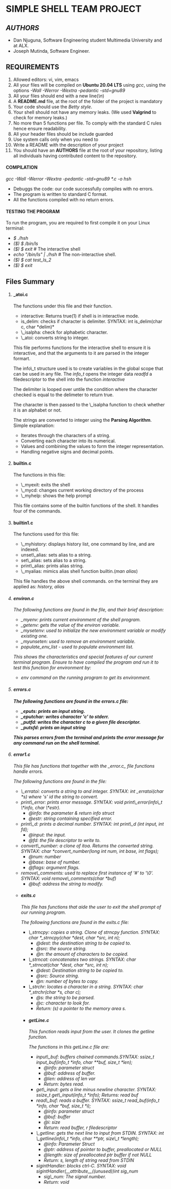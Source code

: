 <h1>SIMPLE SHELL TEAM PROJECT</h1>
<h2><i>AUTHORS</i></h2>
<ul>
<li>Dan Njuguna, Software Engineering student Multimedia University and at ALX.</li>
<li>Joseph Mutinda, Software Engineer.</li>
</ul>
<h2>REQUIREMENTS</h2>
<ol>
<li>Allowed editors: vi, vim, emacs</li>
<li>All your files will be compiled on <b>Ubuntu 20.04 LTS</b> using <em>gcc</em>, using the options <em>-Wall -Werror -Wextra -pedantic -std=gnu89</em></li>
<li>All your files should end with a new line(<i>\n</i>)</li>
<li>A <b>README.md</b> file, at the root of the folder of the project is mandatory</li>
<li>Your code should use the <i>Betty style</i>.</li>
<li>Your shell should not have any memory leaks. (We used <b>Valgrind</b> to check for memory leaks.)</li>
<li>No more than 5 functions per file. To comply with the standard C rules hence ensure readability.</li>
<li>All your header files should be include guarded</li>
<li>Use system calls only when you need to</li>
<li>Write a README with the description of your project</li>
<li>You should have an <b>AUTHORS</b> file at the root of your repository, listing all individuals having contributed content to the repository.</li>
</ol>

<h4><b>COMPILATION</b></h4>
<p><i>gcc -Wall -Werror -Wextra -pedantic -std=gnu89 *.c -o hsh</i></p>
<ul>
<li>Debuggs the code: our code successfully compiles with no errors.</li>
<li>The program is written to standard C format.</li>
<li>All the functions compiled with no return errors.</li>
</ul>

<h4>TESTING THE PROGRAM</h4>
<p>To run the program, you are required to first compile it on your Linux terminal: </p>
<ul>
<li><em>$ ./hsh</em></li>
<li><em>($) $ /bin/ls</em></li>
<li><em>($) $ exit </em> # The interactive shell</li>
<li><em>echo "/bin/ls" | ./hsh</em> # The non-interactive shell.</li>
<li><em>($) $ cat test_ls_2</em></li>
<li><em>($) $ exit</em></li>
</ul>

<h2>Files Summary</h2>
<ol>
<li>
<h4>_atoi.c</h4>
<p>The functions under this file and their function.</p>
<ul>
<li>interactive: Returns true(1) if shell is in interactive mode.</li>
<li>is_delim: checks if character is delimiter. SYNTAX: int is_delim(char c, char *delim)*</li>
<li>\_isalpha: check for alphabetic character.</li>
<li>\_atoi: converts string to integer.
</ul>
<p>This file performs functions for the interactive shell to ensure it is interactive, and that the arguments to it are parsed in the integer formart.</p>
<p>The info\_t structure used is to create variables in the global scope that can be used in any file. The <i>info_t</i> opens the integer data <i>readfd</i> a filedescriptor to the shell into the function <i>interactive</i></p>
<p>The delimiter is looped over untile the condition where the character checked is equal to the delimeter to return true.</p>
<p>The character is then passed to the \_isalpha function to check whether it is an alphabet or not.</p>
<p>The strings are converted to integer using the <b>Parsing Algorithm</b>. Simple explanation:</p>
<ul>
<li>Iterates through the characters of  a string.</li>
<li>Converting each character into its numerical.</li>
<li>Values and combining the values to form the integer representation.</li>
<li>Handling negative signs and decimal points.</li>
</ul>
</li>

<li>
<h4>builtin.c</h4>
<p>The functions in this file: </p>
<ul>
<li>\_myexit: exits the shell</li>
<li>\_mycd: changes current working directory of the process</li>
<li>\_myhelp: shows the help prompt</li>
</ul>
<p>This file contains some of the builtin functions of the shell. It handles four of the commands.</p>
</li>

<li>
<h4>builtin1.c</h4>
<p>The functions used for this file: </p>
<ul>
<li>\_myhistory: displays history list, one command by line, and are indexed.</li>
<li>unset\_alias: sets alias to a string.</li>
<li>set\_alias: sets alias to a string.</li>
<li>print\_alias: prints alias string.</li>
<li>\_myalias: mimics alias shell function builtin.(<i>man alias</i>)</li>
</ul>

<p>This file handles the above shell commands. on the terminal they are applied as: <i>history, alias</li></p>
</li>

<li>
<h4>environ.c</h4>
<p>The following functions are found in the file, and their brief description: </p>
<ul>
<li>_myenv: prints current environment of the shell program.</li>
<li>_getenv: gets the value of the environ variable.</li>
<li>_mysetenv: used to initialize the new environment variable or modify existing one.</li>
<li>_myunseten: used to remove an environment variable.</li>
<li>populate_env_list - used to populate environment list.</li>
</ul>
<p>This shows the characteristics and special features of our current terminal program. Ensure to have compiled the program and run it to test this function for environment by: </p>
<ul>
<li><i>env</i> command on the running program to get its environment.</li>
</ul>
</li>

<li>
<h4>errors.c<h4>
<p>The following functions are found in the <i>errors.c</i> file: </p>
<ul>
<li>_eputs: prints an input string.</li>
<li>_eputchar: writes character 'c' to stderr.</li>
<li>_putfd: writes the character c to a given file descriptor. </li>
<li>_putsfd: prints an input string</li>
</ul>
<p>This parses errors from the terminal and prints the error message for any command run on the shell terminal.</p>
</li>

<li>
<h4>error1.c</h4>
<p>This file has functions that together with the _error.c_ file functions handle errors.</p>
<p>The following functions are found in the file: </p>
<ul>
<li>\_erratoi: converts a string to and integer. SYNTAX: <em>int _erratoi(char *s)</em> where 's' id the string to convert.</li>
<li>print\_error: prints error message. SYNTAX: void print\_error(info\_t \*info, char \*estr).
<ul>
<li>@info: the parameter & return info struct</li>
<li>@estr: string containing specified error.</li>
</ul></li>
<li>print\_d: prints a decimal number. SYNTAX: <em>int print\_d (int input, int fd);</em>
<ul>
<li>@input: the input.</li>
<li>@fd: the file descriptor to write to.</li>
</ul>
</li>
<li>convert\_number: a clone of itoa. Returns the converted string. SYNTAX: <em>char *convert_number(long int num, int base, int flags);</em>
<ul>
<li>@num: number</li>
<li>@base: base of number.</li>
<li>@flags: argument flags.</li>
</ul>
</li>
<li>remove\_comments: used to replace first instance of '#' to '\0'. SYNTAX: <em>void remove\_comments(char *buf)</em>
<ul>
<li>@buf: address the string to modify.</li>
</ul></li>
</li>

<li>
<h4>exits.c</h4>
<p>This file has functions that aide the user to exit the shell prompt of our running program.</p>
<p>The following functions are found in the <em>exits.c</em> file: </p>
<ul>
<li>\_strncpy: copies a string. Clone of strncpy function. SYNTAX: <em>char *_strncpy(char *dest, char *src, int n);</em>
<ul>
<li>@dest: the destination string to be copied to.</li>
<li>@src: the source string.</li>
<li>@n: the amount of characters to be copied.</li>
</ul></li>
<li>\_strncat: concatenates two strings. SYNTAX: <em>char *_strncat(char *dest, char *src, int n);</em>
<ul>
<li>@dest: Destination string to be copied to.</li>
<li>@src: Source string.</li>
<li>@n: number of bytes to copy.</li>
</ul></li>
<li>\_strchr: locates a character in a string. SYNTAX: <em>char *_strchr(char *s, char c);</em>
<ul>
<li>@s: the string to be parsed.</li>
<li>@c: character to look for.</li>
<li>Return: (s) a pointer to the memory area s.</li>
</ul></li>

<li>
<h4>getLine.c</h4>
<p>This function reads input from the user. It clones the getline function.</p>
<p>The functions in this <em>getLine.c</em> file are: </p>
<ul>
<li>input\_buf: buffers chained commands.SYNTAX: <em>ssize_t input_buf(info_t *info, char **buf, size_t *len);</em>
<ul>
<li>@info: parameter struct</li>
<li>@buf: address of buffer.</li>
<li>@len: address of len var</li>
<li>Return: bytes read.</li>
</ul></li>
<li>get\_input: gets a line minus newline character. SYNTAX: <em>ssize_t get\_input(info_t *info);</em> Returns: read buf</li>
<li>read\_buf: reads a buffer. SYNTAX: <em>ssize_t read_buf(info_t *info, char *buf, size_t *i);</em>
<ul>
<li>@info: parameter struct</li>
<li>@buf: buffer</li>
<li>@i: size</li>
<li>Return: read buffer, r filedescriptor</li>
</ul></li>
<li>\_getline: gets the next line to input from STDIN. SYNTAX: <em>int \_getline(info\_t *info, char **ptr, size\_t *length);</em>
<ul>
<li>@info: Parameter Struct</li>
<li>@ptr: address of pointer to buffer, preallocated or NULL</li>
<li>@length: size of preallocated ptr buffer if not NULL</li>
<li>Return: s, length of string read from STDIN</li>
</ul>
<li>sigintHandler: blocks ctrl-C. SYNTAX: <em>void sigintHandler(__attribute__((unused))int sig_num</em>
<ul>
<li>sig\_num: The signal number.</li>
<li>Return: void</li>
</ul></li>
</li>


</ol>

